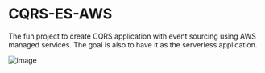 # CQRS-ES-AWS
The fun project to create CQRS application with event sourcing using AWS managed services. The goal is also to have it as the serverless application. 

![image](https://user-images.githubusercontent.com/16691292/194073431-4f91fa78-7cd8-463d-ba8c-06595e048030.png)
